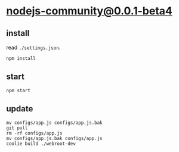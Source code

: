 # nodejs-community@0.0.1-beta4


## install
read `./settings.json`.
```
npm install
```


## start
```
npm start
```

## update
```
mv configs/app.js configs/app.js.bak
git pull
rm -rf configs/app.js
mv configs/app.js.bak configs/app.js
coolie build ./webroot-dev
```